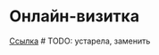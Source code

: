 <h1>Онлайн-визитка</h1>
<a href="https://incredible-horse-7551e2.netlify.app/main.html">Ссылка</a>  # TODO: устарела, заменить
